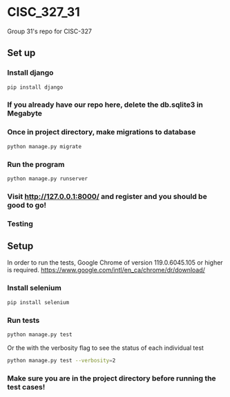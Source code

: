 # CISC_327_31

Group 31's repo for CISC-327

## Set up

### Install django

```bash
pip install django
```

### If you already have our repo here, delete the db.sqlite3 in Megabyte

### Once in project directory, make migrations to database

```bash
python manage.py migrate
```

### Run the program

```bash
python manage.py runserver
```

### Visit http://127.0.0.1:8000/ and register and you should be good to go!

### Testing

## Setup

In order to run the tests, Google Chrome of version 119.0.6045.105 or higher is required.
https://www.google.com/intl/en_ca/chrome/dr/download/

### Install selenium

```bash
pip install selenium
```

### Run tests

```bash
python manage.py test
```

Or the with the verbosity flag to see the status of each individual test

```bash
python manage.py test --verbosity=2
```

### Make sure you are in the project directory before running the test cases!
